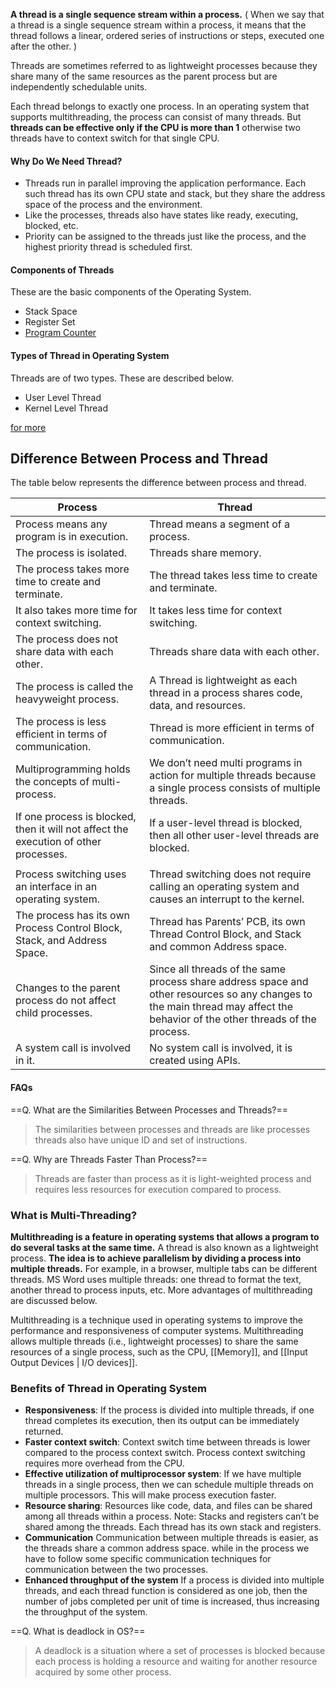 **A thread is a single sequence stream within a process.** 
( When we say that a thread is a single sequence stream within a process, it means that the thread follows a linear, ordered series of instructions or steps, executed one after the other. )

Threads are sometimes referred to as lightweight processes because they share many of the same resources as the parent process but are independently schedulable units.

Each thread belongs to exactly one process. In an operating system that supports multithreading, the process can consist of many threads. But **threads can be effective only if the CPU is more than 1** otherwise two threads have to context switch for that single CPU.

#### Why Do We Need Thread?
- Threads run in parallel improving the application performance. Each such thread has its own CPU state and stack, but they share the address space of the process and the environment.
- Like the processes, threads also have states like ready, executing, blocked, etc.
- Priority can be assigned to the threads just like the process, and the highest priority thread is scheduled first.


#### Components of Threads

These are the basic components of the Operating System.
- Stack Space
- Register Set
- [Program Counter](https://www.geeksforgeeks.org/what-is-program-counter/)


#### Types of Thread in Operating System

Threads are of two types. These are described below.
- User Level Thread 
- Kernel Level Thread

[for more](https://www.geeksforgeeks.org/thread-in-operating-system/?ref=lbp#:~:text=Types%20of%20Thread%20in%20Operating%20System)



## Difference Between Process and Thread

The table below represents the difference between process and thread.

| Process                                                                              | Thread                                                                                                                                                                       |
| ------------------------------------------------------------------------------------ | ---------------------------------------------------------------------------------------------------------------------------------------------------------------------------- |
| Process means any program is in execution.                                           | Thread means a segment of a process.                                                                                                                                         |
| The process is isolated.                                                             | Threads share memory.                                                                                                                                                        |
| The process takes more time to create and terminate.                                 | The thread takes less time to create and terminate.                                                                                                                          |
| It also takes more time for context switching.                                       | It takes less time for context switching.                                                                                                                                    |
| The process does not share data with each other.                                     | Threads share data with each other.                                                                                                                                          |
| The process is called the heavyweight process.                                       | A Thread is lightweight as each thread in a process shares code, data, and resources.                                                                                        |
| The process is less efficient in terms of communication.                             | Thread is more efficient in terms of communication.                                                                                                                          |
| Multiprogramming holds the concepts of multi-process.                                | We don’t need multi programs in action for multiple threads because a single process consists of multiple threads.                                                           |
| If one process is blocked, then it will not affect the execution of other processes. | If a user-level thread is blocked, then all other user-level threads are blocked.                                                                                            |
|                                                                                      |                                                                                                                                                                              |
| Process switching uses an interface in an operating system.                          | Thread switching does not require calling an operating system and causes an interrupt to the kernel.                                                                         |
| The process has its own Process Control Block, Stack, and Address Space.             | Thread has Parents’ PCB, its own Thread Control Block, and Stack and common Address space.                                                                                   |
| Changes to the parent process do not affect child processes.                         | Since all threads of the same process share address space and other resources so any changes to the main thread may affect the behavior of the other threads of the process. |
| A system call is involved in it.                                                     | No system call is involved, it is created using APIs.                                                                                                                        |


#### FAQs

==Q. What are the Similarities Between Processes and Threads?==
> The similarities between processes and threads are like processes threads also have unique ID and set of instructions.

==Q. Why are Threads Faster Than Process?==
> Threads are faster than process as it is light-weighted process and requires less resources for execution compared to process.



### What is Multi-Threading?

**Multithreading is a feature in operating systems that allows a program to do several tasks at the same time.**
A thread is also known as a lightweight process. **The idea is to achieve parallelism by dividing a process into multiple threads.** 
For example, in a browser, multiple tabs can be different threads. MS Word uses multiple threads: one thread to format the text, another thread to process inputs, etc. More advantages of multithreading are discussed below.

Multithreading is a technique used in operating systems to improve the performance and responsiveness of computer systems. Multithreading allows multiple threads (i.e., lightweight processes) to share the same resources of a single process, such as the CPU, [[Memory]], and [[Input Output Devices | I/O devices]].



### Benefits of Thread in Operating System

- **Responsiveness**: If the process is divided into multiple threads, if one thread completes its execution, then its output can be immediately returned.
- **Faster context switch**: Context switch time between threads is lower compared to the process context switch. Process context switching requires more overhead from the CPU. 
- **Effective utilization of multiprocessor system**: If we have multiple threads in a single process, then we can schedule multiple threads on multiple processors. This will make process execution faster. 
- **Resource sharing**: Resources like code, data, and files can be shared among all threads within a process. Note: Stacks and registers can’t be shared among the threads. Each thread has its own stack and registers. 
- **Communication** Communication between multiple threads is easier, as the threads share a common address space. while in the process we have to follow some specific communication techniques for communication between the two processes. 
- **Enhanced throughput of the system** If a process is divided into multiple threads, and each thread function is considered as one job, then the number of jobs completed per unit of time is increased, thus increasing the throughput of the system.



==Q. What is deadlock in OS?==
> A deadlock is a situation where a set of processes is blocked because each process is holding a resource and waiting for another resource acquired by some other process.

